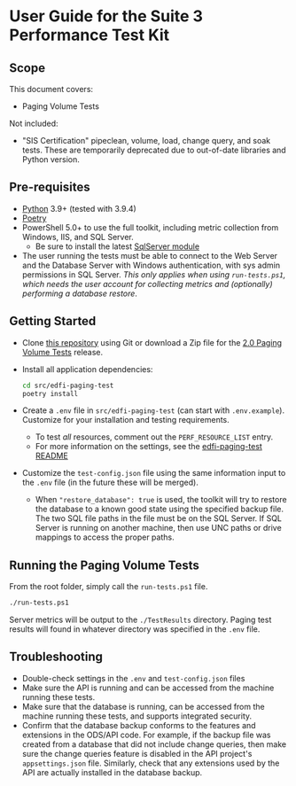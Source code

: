 # User Guide for the Suite 3 Performance Test Kit

## Scope

This document covers:

* Paging Volume Tests

Not included:

* "SIS Certification" pipeclean, volume, load, change query, and soak tests.
  These are temporarily deprecated due to out-of-date libraries and Python
  version.

## Pre-requisites

* [Python](https://www.python.org/) 3.9+ (tested with 3.9.4)
* [Poetry](https://python-poetry.org/)
* PowerShell 5.0+ to use the full toolkit, including metric collection from
  Windows, IIS, and SQL Server.
  * Be sure to install the latest [SqlServer
    module](https://www.powershellgallery.com/packages/Sqlserver)
* The user running the tests must be able to connect to the Web Server and the
  Database Server with Windows authentication, with sys admin permissions in SQL
  Server. _This only applies when using `run-tests.ps1`, which needs the user
  account for collecting metrics and (optionally) performing a database
  restore_.

## Getting Started

* Clone [this
  repository](https://github.com/Ed-Fi-Exchange-OSS/Suite-3-Performance-Testing)
  using Git or download a Zip file for the [2.0 Paging Volume
  Tests](https://github.com/Ed-Fi-Exchange-OSS/Suite-3-Performance-Testing/releases)
  release.
* Install all application dependencies:

  ```bash
  cd src/edfi-paging-test
  poetry install
  ```

* Create a `.env` file in `src/edfi-paging-test` (can start with
  `.env.example`). Customize for your installation and testing requirements.
  * To test _all_ resources, comment out the `PERF_RESOURCE_LIST` entry.
  * For more information on the settings, see the [edfi-paging-test
    README](../src/edfi-paging-test/README.md)
* Customize the `test-config.json` file using the same information input to the
  `.env` file (in the future these will be merged).
  * When `"restore_database": true` is used, the toolkit will try to restore the
    database to a known good state using the specified backup file. The two SQL
    file paths in the file must be on the SQL Server. If SQL Server is running
    on another machine, then use UNC paths or drive mappings to access the
    proper paths.

## Running the Paging Volume Tests

From the root folder, simply call the `run-tests.ps1` file.

```bash
./run-tests.ps1
```

Server metrics will be output to the `./TestResults` directory. Paging test
results will found in whatever directory was specified in the `.env` file.

## Troubleshooting

* Double-check settings in the `.env` and `test-config.json` files
* Make sure the API is running and can be accessed from the machine running
  these tests.
* Make sure that the database is running, can be accessed from the machine
  running these tests, and supports integrated security.
* Confirm that the database backup conforms to the features and extensions in
  the ODS/API code. For example, if the backup file was created from a database
  that did not include change queries, then make sure the change queries feature
  is disabled in the API project's `appsettings.json` file. Similarly, check
  that any extensions used by the API are actually installed in the database
  backup.
